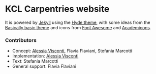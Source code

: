 # KCL Carpentries website

It is powered by [Jekyll](http://github.com/mojombo/jekyll) using the [Hyde theme](https://github.com/poole/hyde), with some ideas from the [Basically basic theme](https://github.com/mmistakes/jekyll-theme-basically-basic) and icons from [Font Awesome](https://fontawesome.com/) and [Academicons](https://jpswalsh.github.io/academicons/).

### Contributors

* Concept: [Alessia Visconti](https://alesssia.github.io), Flavia Flaviani, Stefania Marcotti
* Implementation: [Alessia Visconti](https://alesssia.github.io)
* Text: Stefania Marcotti
* General support: Flavia Flaviani
